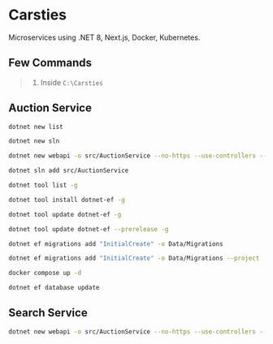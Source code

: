 # Carsties

Microservices using .NET 8, Next.js, Docker, Kubernetes.

## Few Commands

> 1. Inside `C:\Carsties`

## Auction Service

```bash
dotnet new list

dotnet new sln

dotnet new webapi -o src/AuctionService --no-https --use-controllers --use-endpoints

dotnet sln add src/AuctionService

dotnet tool list -g

dotnet tool install dotnet-ef -g

dotnet tool update dotnet-ef -g

dotnet tool update dotnet-ef --prerelease -g

dotnet ef migrations add "InitialCreate" -o Data/Migrations

dotnet ef migrations add "InitialCreate" -o Data/Migrations --project .\src\AuctionService\AuctionService.csproj

docker compose up -d

dotnet ef database update
```

## Search Service

```bash
dotnet new webapi -o src/AuctionService --no-https --use-controllers --use-endpoints

```
